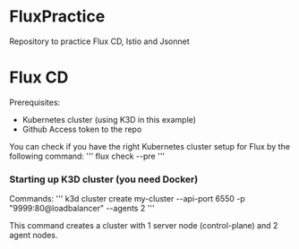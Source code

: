 # FluxPractice
Repository to practice Flux CD, Istio and Jsonnet


# Flux CD
Prerequisites:
  - Kubernetes cluster (using K3D in this example)
  - Github Access token to the repo
  
You can check if you have the right Kubernetes cluster setup for Flux by the following command:
'''
flux check --pre
'''

### Starting up K3D cluster (you need Docker)
Commands:
'''
k3d cluster create my-cluster --api-port 6550 -p "9999:80@loadbalancer" --agents 2
'''

This command creates a cluster with 1 server node (control-plane) and 2 agent nodes.

